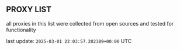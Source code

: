 ## PROXY LIST

all proxies in this list were collected from open sources and tested for functionality

last update: `2025-03-01 22:03:57.202389+00:00` UTC